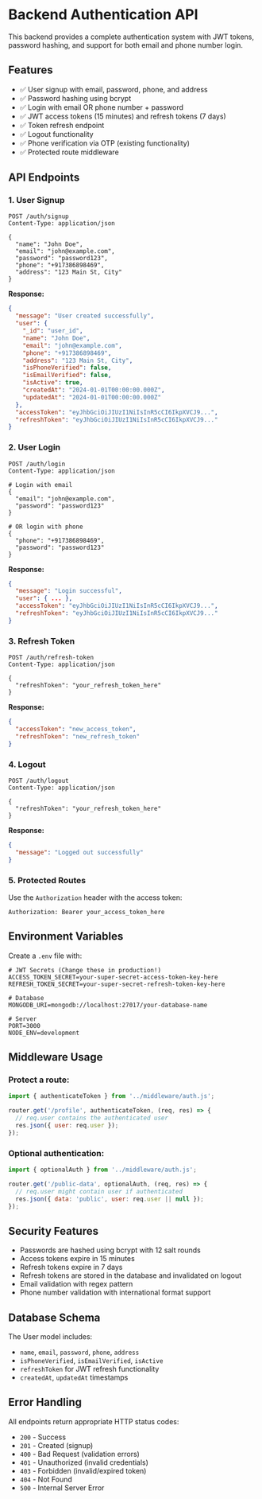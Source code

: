 # Backend Authentication API

This backend provides a complete authentication system with JWT tokens, password hashing, and support for both email and phone number login.

## Features

- ✅ User signup with email, password, phone, and address
- ✅ Password hashing using bcrypt
- ✅ Login with email OR phone number + password
- ✅ JWT access tokens (15 minutes) and refresh tokens (7 days)
- ✅ Token refresh endpoint
- ✅ Logout functionality
- ✅ Phone verification via OTP (existing functionality)
- ✅ Protected route middleware

## API Endpoints

### 1. User Signup
```
POST /auth/signup
Content-Type: application/json

{
  "name": "John Doe",
  "email": "john@example.com",
  "password": "password123",
  "phone": "+917386898469",
  "address": "123 Main St, City"
}
```

**Response:**
```json
{
  "message": "User created successfully",
  "user": {
    "_id": "user_id",
    "name": "John Doe",
    "email": "john@example.com",
    "phone": "+917386898469",
    "address": "123 Main St, City",
    "isPhoneVerified": false,
    "isEmailVerified": false,
    "isActive": true,
    "createdAt": "2024-01-01T00:00:00.000Z",
    "updatedAt": "2024-01-01T00:00:00.000Z"
  },
  "accessToken": "eyJhbGciOiJIUzI1NiIsInR5cCI6IkpXVCJ9...",
  "refreshToken": "eyJhbGciOiJIUzI1NiIsInR5cCI6IkpXVCJ9..."
}
```

### 2. User Login
```
POST /auth/login
Content-Type: application/json

# Login with email
{
  "email": "john@example.com",
  "password": "password123"
}

# OR login with phone
{
  "phone": "+917386898469",
  "password": "password123"
}
```

**Response:**
```json
{
  "message": "Login successful",
  "user": { ... },
  "accessToken": "eyJhbGciOiJIUzI1NiIsInR5cCI6IkpXVCJ9...",
  "refreshToken": "eyJhbGciOiJIUzI1NiIsInR5cCI6IkpXVCJ9..."
}
```

### 3. Refresh Token
```
POST /auth/refresh-token
Content-Type: application/json

{
  "refreshToken": "your_refresh_token_here"
}
```

**Response:**
```json
{
  "accessToken": "new_access_token",
  "refreshToken": "new_refresh_token"
}
```

### 4. Logout
```
POST /auth/logout
Content-Type: application/json

{
  "refreshToken": "your_refresh_token_here"
}
```

**Response:**
```json
{
  "message": "Logged out successfully"
}
```

### 5. Protected Routes
Use the `Authorization` header with the access token:
```
Authorization: Bearer your_access_token_here
```

## Environment Variables

Create a `.env` file with:

```env
# JWT Secrets (Change these in production!)
ACCESS_TOKEN_SECRET=your-super-secret-access-token-key-here
REFRESH_TOKEN_SECRET=your-super-secret-refresh-token-key-here

# Database
MONGODB_URI=mongodb://localhost:27017/your-database-name

# Server
PORT=3000
NODE_ENV=development
```

## Middleware Usage

### Protect a route:
```javascript
import { authenticateToken } from '../middleware/auth.js';

router.get('/profile', authenticateToken, (req, res) => {
  // req.user contains the authenticated user
  res.json({ user: req.user });
});
```

### Optional authentication:
```javascript
import { optionalAuth } from '../middleware/auth.js';

router.get('/public-data', optionalAuth, (req, res) => {
  // req.user might contain user if authenticated
  res.json({ data: 'public', user: req.user || null });
});
```

## Security Features

- Passwords are hashed using bcrypt with 12 salt rounds
- Access tokens expire in 15 minutes
- Refresh tokens expire in 7 days
- Refresh tokens are stored in the database and invalidated on logout
- Email validation with regex pattern
- Phone number validation with international format support

## Database Schema

The User model includes:
- `name`, `email`, `password`, `phone`, `address`
- `isPhoneVerified`, `isEmailVerified`, `isActive`
- `refreshToken` for JWT refresh functionality
- `createdAt`, `updatedAt` timestamps

## Error Handling

All endpoints return appropriate HTTP status codes:
- `200` - Success
- `201` - Created (signup)
- `400` - Bad Request (validation errors)
- `401` - Unauthorized (invalid credentials)
- `403` - Forbidden (invalid/expired token)
- `404` - Not Found
- `500` - Internal Server Error

